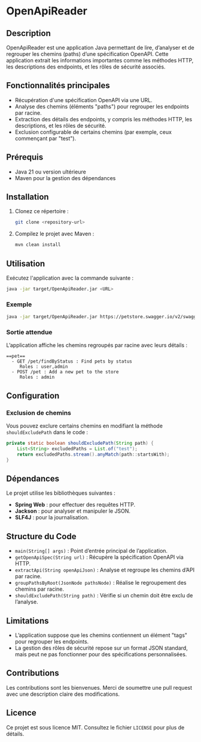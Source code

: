 # OpenApiReader

## Description
OpenApiReader est une application Java permettant de lire, d’analyser et de regrouper les chemins (paths) d’une spécification OpenAPI. Cette application extrait les informations importantes comme les méthodes HTTP, les descriptions des endpoints, et les rôles de sécurité associés.

## Fonctionnalités principales
- Récupération d'une spécification OpenAPI via une URL.
- Analyse des chemins (éléments "paths") pour regrouper les endpoints par racine.
- Extraction des détails des endpoints, y compris les méthodes HTTP, les descriptions, et les rôles de sécurité.
- Exclusion configurable de certains chemins (par exemple, ceux commençant par "test").

## Prérequis
- Java 21 ou version ultérieure
- Maven pour la gestion des dépendances

## Installation
1. Clonez ce répertoire :
   ```bash
   git clone <repository-url>
   ```
2. Compilez le projet avec Maven :
   ```bash
   mvn clean install
   ```

## Utilisation
Exécutez l'application avec la commande suivante :
```bash
java -jar target/OpenApiReader.jar <URL>
```

### Exemple
```bash
java -jar target/OpenApiReader.jar https://petstore.swagger.io/v2/swagger.json
```

### Sortie attendue
L’application affiche les chemins regroupés par racine avec leurs détails :
```
==pet==
  - GET /pet/findByStatus : Find pets by status
     Roles : user,admin
  - POST /pet : Add a new pet to the store
     Roles : admin
```

## Configuration
### Exclusion de chemins
Vous pouvez exclure certains chemins en modifiant la méthode `shouldExcludePath` dans le code :
```java
private static boolean shouldExcludePath(String path) {
    List<String> excludedPaths = List.of("test");
    return excludedPaths.stream().anyMatch(path::startsWith);
}
```

## Dépendances
Le projet utilise les bibliothèques suivantes :
- **Spring Web** : pour effectuer des requêtes HTTP.
- **Jackson** : pour analyser et manipuler le JSON.
- **SLF4J** : pour la journalisation.

## Structure du Code
- `main(String[] args)` : Point d’entrée principal de l’application.
- `getOpenApiSpec(String url)` : Récupère la spécification OpenAPI via HTTP.
- `extractApi(String openApiJson)` : Analyse et regroupe les chemins d’API par racine.
- `groupPathsByRoot(JsonNode pathsNode)` : Réalise le regroupement des chemins par racine.
- `shouldExcludePath(String path)` : Vérifie si un chemin doit être exclu de l’analyse.

## Limitations
- L’application suppose que les chemins contiennent un élément "tags" pour regrouper les endpoints.
- La gestion des rôles de sécurité repose sur un format JSON standard, mais peut ne pas fonctionner pour des spécifications personnalisées.

## Contributions
Les contributions sont les bienvenues. Merci de soumettre une pull request avec une description claire des modifications.

## Licence
Ce projet est sous licence MIT. Consultez le fichier `LICENSE` pour plus de détails.


